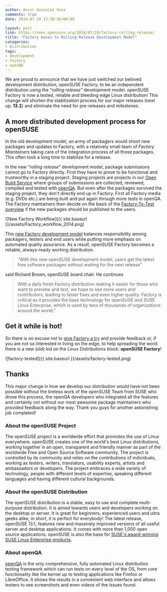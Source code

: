 ```yaml
---
author: Ancor Gonzalez Sosa
comments: true
date: 2014-07-29 13:30:56+00:00

layout: post
link: https://news.opensuse.org/2014/07/29/factory-rolling-release/
title: "Factory moves to Rolling Release Development Model"
categories:
- Distribution
tags:
- development
- factory
- openQA
---
```

We are proud to announce that we have just switched our beloved development distribution, openSUSE Factory, to be an independent distribution using the “_rolling release_” development model. openSUSE Factory is now a tested, reliable and bleeding edge Linux distribution! This change will shorten the stabilization process for our major releases (next up: **13.2**) and eliminate the need for pre-releases and milestones.



## A more distributed development process for openSUSE


In the old development model, an army of packagers would shoot new packages and updates to Factory, with a relatively small team of _Factory Maintainers_ taking care of the integration process of all those packages. This often took a long time to stabilize for a release.

In the new “_rolling release_” development model, package submissions cannot go to Factory directly. First they have to prove to be functional and trustworthy in a staging project. Staging projects are projects in our [Open Build Service](https://build.opensuse.org) where groups of submissions are collected, reviewed, compiled and tested with [openQA](http://openqa.opensuse.org). But even after the packages survived the staging project, they don't directly end up in Factory. First all Factory media (e.g. DVDs etc.) are being built and put again through more tests in openQA. The Factory maintainers then decide on the basis of the [Factory-To-Test overview](https://openqa.opensuse.org/tests/overview?distri=opensuse&version=FTT) if the new packages should be published to the users.

![New Factory Workflow]({{ site.baseurl }}/assets/Factory_workflow_2014.png)

<!-- more -->

This [new Factory development model](http://en.opensuse.org/openSUSE:Factory_development_model) balances responsibility among packagers, testers and end users while putting more emphasis on automated quality assurance. As a result, openSUSE Factory becomes a reliable, always-ready working distribution.



<blockquote>“With this new openSUSE development model, users get the latest free software packages without waiting for the next release”</blockquote>



said Richard Brown, openSUSE board chair. He continues



<blockquote>
With a daily fresh Factory distribution making it easier for those who want to preview and test, we hope to see more users and contributors, leading to faster fixes and even higher quality. Factory is critical as it provides the base technology for openSUSE and SUSE Linux Enterprise, which is used by tens of thousands of organizations around the world.”</blockquote>





## Get it while is hot!


So there is no excuse not to [give Factory a try](http://en.opensuse.org/openSUSE:Factory_installation) and provide feedback or, if you are not so interested in living on the edge, to help spreading the word: there is a new (old) kid on the Linux Distributions block: **openSUSE Factory**!

![factory-tested]({{ site.baseurl }}/assets/factory-tested.png)



## Thanks


This major change in how we develop our distribution would have not been possible without the tireless work of the openSUSE Team from SUSE who drove this process, the openQA developers who integrated all the features and certainly not without our most awesome package maintainers who provided feedback along the way. Thank you guys for another astonishing job completed!



### About the openSUSE Project


The openSUSE project is a worldwide effort that promotes the use of Linux everywhere. openSUSE creates one of the world's best Linux distributions, working together in an open, transparent and friendly manner as part of the worldwide Free and Open Source Software community.
The project is controlled by its community and relies on the contributions of individuals, working as testers, writers, translators, usability experts, artists and ambassadors or developers. The project embraces a wide variety of technology, people with different levels of expertise, speaking different languages and having different cultural backgrounds. 



### About the openSUSE Distribution


The openSUSE distribution is a stable, easy to use and complete multi-purpose distribution. It is aimed towards users and developers working on the desktop or server. It is great for beginners, experienced users and ultra geeks alike, in short, it is perfect for everybody! The latest release, openSUSE 13.1, features new and massively improved versions of all useful server and desktop applications. It comes with more than 1,000 open source applications. openSUSE is also the base for [SUSE's award-winning SUSE Linux Enterprise products](https://www.suse.com/products/).



### About openQA


[openQA](https://github.com/os-autoinst/openQA) is the only comprehensive, fully automated Linux distribution testing framework which can run tests on every level of the OS, from core functionality like the kernel up to testing applications like Firefox or LibreOffice. It shows the results in a convenient web interface and allows testers to see screenshots and even videos of the issues found.
		
